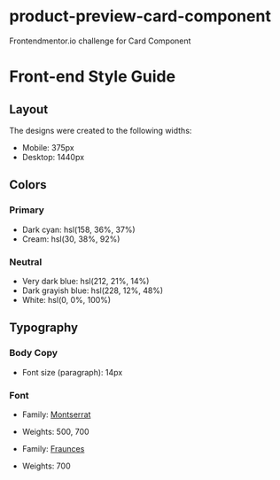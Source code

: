 # product-preview-card-component

Frontendmentor.io challenge for Card Component

# Front-end Style Guide

## Layout

The designs were created to the following widths:

-   Mobile: 375px
-   Desktop: 1440px

## Colors

### Primary

-   Dark cyan: hsl(158, 36%, 37%)
-   Cream: hsl(30, 38%, 92%)

### Neutral

-   Very dark blue: hsl(212, 21%, 14%)
-   Dark grayish blue: hsl(228, 12%, 48%)
-   White: hsl(0, 0%, 100%)

## Typography

### Body Copy

-   Font size (paragraph): 14px

### Font

-   Family: [Montserrat](https://fonts.google.com/specimen/Montserrat)
-   Weights: 500, 700

-   Family: [Fraunces](https://fonts.google.com/specimen/Fraunces)
-   Weights: 700
